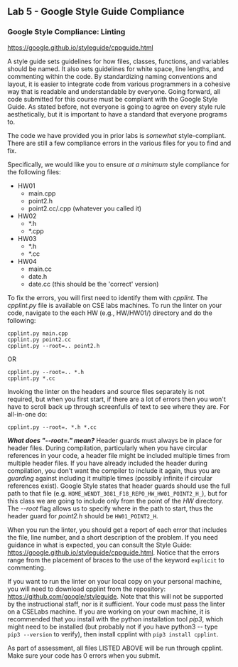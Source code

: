 ## Lab 5 - Google Style Guide Compliance

### Google Style Compliance: Linting

https://google.github.io/styleguide/cppguide.html

A style guide sets guidelines for how files, classes, functions, and variables
should be named. It also sets guidelines for white space, line lengths, and
commenting within the code. By standardizing naming conventions and layout, it
is easier to integrate code from various programmers in a cohesive way that
is readable and understandable by everyone. Going forward, all code submitted
for this course must be compliant with the Google Style Guide. As stated before,
not everyone is going to agree on every style rule aesthetically, but it is 
important to have a standard that everyone programs to.

The code we have provided you in prior labs is _somewhat_ style-compliant. There 
are still a few compliance errors in the various files for you to find and fix.

Specifically, we would like you to ensure *at a minimum* style compliance for
the following files:

 * HW01
   - main.cpp
   - point2.h
   - point2.cc/.cpp (whatever you called it)
 * HW02
   - *.h
   - *.cpp
 * HW03
   - *.h
   - *.cc
 * HW04
   - main.cc
   - date.h
   - date.cc (this should be the 'correct' version)

To fix the errors, you will first need to identify them with _cpplint_. The
_cpplint.py_ file is available on CSE labs machines. To run the linter on your
code, navigate to the each HW (e.g., HW/HW01/) directory and do the following:

```
cpplint.py main.cpp
cpplint.py point2.cc
cpplint.py --root=.. point2.h
```

OR

```
cpplint.py --root=.. *.h
cpplint.py *.cc
```

Invoking the linter on the headers and source files separately is not required,
but when you first start, if there are a lot of errors then you won't have to
scroll back up through screenfulls of text to see where they are. For all-in-one
do:

```
cpplint.py --root=. *.h *.cc
```

**_What does "--root=." mean?_** Header guards must always be in place for header 
files. During compilation, particularly when you have circular references in your 
code, a header file might be included multiple times from multiple header files. 
If you have already included the header during compilation, you don't want the 
compiler to include it again, thus you are _guarding_ against including it multiple 
times (possibly infinite if circular references exist). Google Style states that 
header guards should use the full path to that file 
(e.g. `HOME_WENDT_3081_F18_REPO_HW_HW01_POINT2_H_`), but for this class we are 
going to include only from the point of the _HW_ directory. The _--root_ flag 
allows us to specify where in the path to start, thus the header guard for _point2.h_ 
should be `HW01_POINT2_H`.

When you run the linter, you should get a report of each error that includes the
file, line number, and a short description of the problem. If you need guidance
in what is expected, you can consult the Style Guide:
https://google.github.io/styleguide/cppguide.html. Notice that the errors range
from the placement of braces to the use of the keyword `explicit` to commenting.

If you want to run the linter on your local copy on your personal machine, you
will need to download cpplint from the repository:
https://github.com/google/styleguide. Note that this will not be supported by
the instructional staff, nor is it sufficient. Your code must pass the linter on 
a CSELabs machine. If you are working on your own machine, it
is recommended that you install with the python installation tool _pip3_, which
might need to be installed (but probably not if you have python3 -- type `pip3
--version` to verify), then install cpplint with `pip3 install cpplint`.

As part of assessment, all files LISTED ABOVE will be run through cpplint. Make 
sure your code has 0 errors when you submit.
